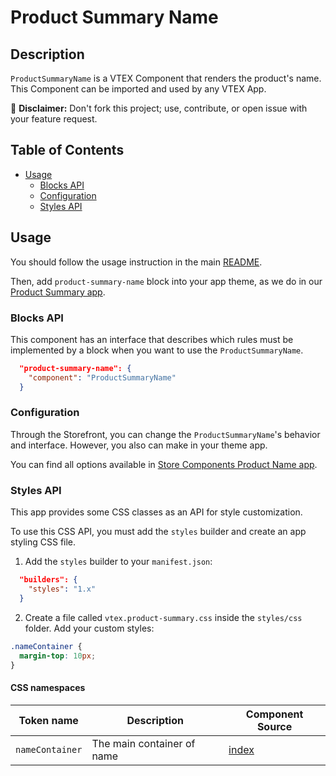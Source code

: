 # Product Summary Name

## Description

`ProductSummaryName` is a VTEX Component that renders the product's name.
This Component can be imported and used by any VTEX App.

:loudspeaker: **Disclaimer:** Don't fork this project; use, contribute, or open issue with your feature request.

## Table of Contents
- [Usage](#usage)
  - [Blocks API](#blocks-api)
  - [Configuration](#configuration)
  - [Styles API](#styles-api)

## Usage

You should follow the usage instruction in the main [README](https://github.com/vtex-apps/product-summary/blob/master/README.md#usage).

Then, add `product-summary-name` block into your app theme, as we do in our [Product Summary app](https://github.com/vtex-apps/product-summary/blob/master/store/blocks.json).

### Blocks API

This component has an interface that describes which rules must be implemented by a block when you want to use the `ProductSummaryName`.

```json
  "product-summary-name": {
    "component": "ProductSummaryName"
  }
```

### Configuration

Through the Storefront, you can change the `ProductSummaryName`'s behavior and interface. However, you also can make in your theme app.

You can find all options available in [Store Components Product Name app](https://github.com/vtex-apps/store-components/blob/master/react/components/ProductName/README.md).

### Styles API

This app provides some CSS classes as an API for style customization.

To use this CSS API, you must add the `styles` builder and create an app styling CSS file.

1. Add the `styles` builder to your `manifest.json`:

```json
  "builders": {
    "styles": "1.x"
  }
```

2. Create a file called `vtex.product-summary.css` inside the `styles/css` folder. Add your custom styles:

```css
.nameContainer {
  margin-top: 10px;
}
```

#### CSS namespaces

| Token name   | Description                                          | Component Source                     |
| ------------ | ---------------------------------------------------- | ------------------------------------ |
| `nameContainer` | The main container of name | [index](/react/components/ProductSummaryName/ProductSummaryName.js) |
